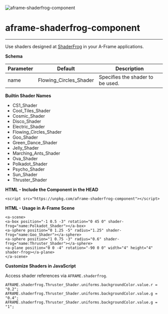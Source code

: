 ![aframe-shaderfrog-component](https://cdn.glitch.com/79dfcf15-2e86-4e07-a7f2-57d0ebfeae7f%2Fsf.png?v=1591440920168)
# aframe-shaderfrog-component
___

Use shaders designed at <a href="https://shaderfrog.com/app" rel="noopener noreferrer">ShaderFrog</a> in your A-Frame applications.

**Schema**

| Parameter   | Default | Description |
|-------------|---------|-------------|
| name | Flowing_Circles_Shader | Specifies the shader to be used. |

**Builtin Shader Names**
- CS1_Shader
- Cool_Tiles_Shader
- Cosmic_Shader
- Disco_Shader
- Electric_Shader
- Flowing_Circles_Shader
- Goo_Shader
- Green_Dance_Shader
- Jelly_Shader
- Marching_Ants_Shader
- Ova_Shader
- Polkadot_Shader
- Psycho_Shader
- Sun_Shader
- Thruster_Shader


**HTML - Include the Component in the HEAD**

```
<script src="https://unpkg.com/aframe-shaderfrog-component"></script>
```



**HTML - Usage in A-Frame Scene**

```
<a-scene>
<a-box position="-1 0.5 -3" rotation="0 45 0" shader-frog="name:Polkadot_Shader"></a-box>
<a-sphere position="0 1.25 -5" radius="1.25" shader-frog="name:Goo_Shader"></a-sphere>
<a-sphere position="1 0.75 -3" radius="0.6" shader-frog="name:Thruster_Shader"></a-sphere>
<a-plane position="0 0 -4" rotation="-90 0 0" width="4" height="4" shader-frog></a-plane>
</a-scene>
```

**Customize Shaders in JavaScript**

Access shader references via ```AFRAME.shaderfrog```.

```
AFRAME.shaderfrog.Thruster_Shader.uniforms.backgroundColor.value.r = "0.2";
AFRAME.shaderfrog.Thruster_Shader.uniforms.backgroundColor.value.g = "0.4";
AFRAME.shaderfrog.Thruster_Shader.uniforms.backgroundColor.value.g = "1";
```